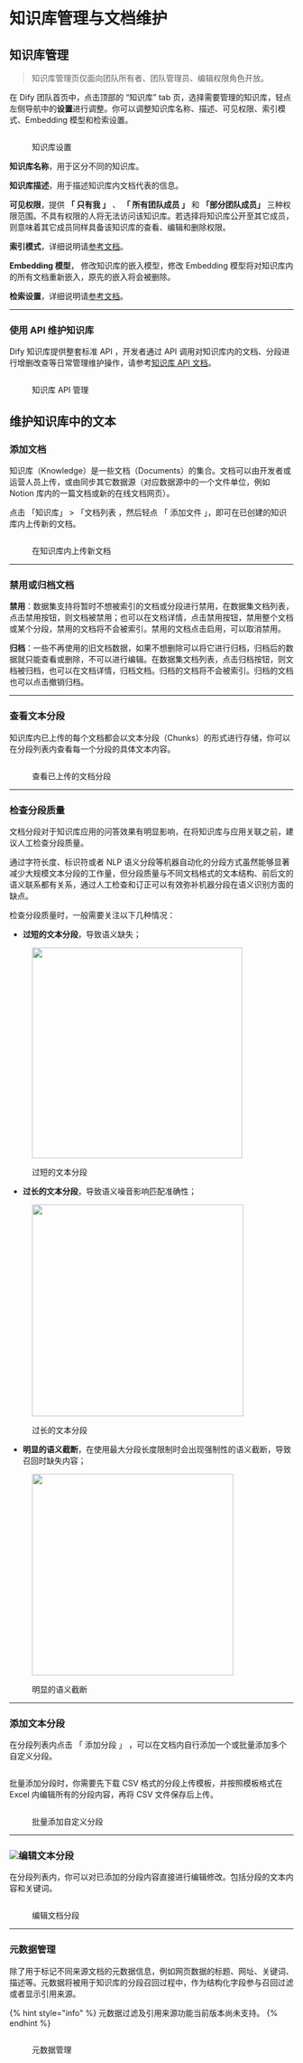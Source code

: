 # 知识库管理与文档维护

## 知识库管理

> 知识库管理页仅面向团队所有者、团队管理员、编辑权限角色开放。

在 Dify 团队首页中，点击顶部的 “知识库” tab 页，选择需要管理的知识库，轻点左侧导航中的**设置**进行调整。你可以调整知识库名称、描述、可见权限、索引模式、Embedding 模型和检索设置。

<figure><img src="../../.gitbook/assets/image (8) (1).png" alt=""><figcaption><p>知识库设置</p></figcaption></figure>

**知识库名称**，用于区分不同的知识库。

**知识库描述**，用于描述知识库内文档代表的信息。

**可见权限**，提供 **「 只有我 」** 、 **「 所有团队成员 」** 和 **「部分团队成员」** 三种权限范围。不具有权限的人将无法访问该知识库。若选择将知识库公开至其它成员，则意味着其它成员同样具备该知识库的查看、编辑和删除权限。

**索引模式**，详细说明请[参考文档](https://docs.dify.ai/v/zh-hans/guides/knowledge-base/create-knowledge-and-upload-documents#id-5-suo-yin-fang-shi)。

**Embedding 模型**， 修改知识库的嵌入模型，修改 Embedding 模型将对知识库内的所有文档重新嵌入，原先的嵌入将会被删除。

**检索设置**，详细说明请[参考文档](https://docs.dify.ai/v/zh-hans/guides/knowledge-base/create-knowledge-and-upload-documents#id-6-jian-suo-she-zhi)。

***

### 使用 API 维护知识库

Dify 知识库提供整套标准 API ，开发者通过 API 调用对知识库内的文档、分段进行增删改查等日常管理维护操作，请参考[知识库 API 文档](maintain-dataset-via-api.md)。

<figure><img src="../../.gitbook/assets/image (231).png" alt=""><figcaption><p>知识库 API 管理</p></figcaption></figure>

## 维护知识库中的文本

### 添加文档

知识库（Knowledge）是一些文档（Documents）的集合。文档可以由开发者或运营人员上传，或由同步其它数据源（对应数据源中的一个文件单位，例如 Notion 库内的一篇文档或新的在线文档网页）。

点击 「知识库」 > 「文档列表 ，然后轻点 「 添加文件 」，即可在已创建的知识库内上传新的文档。

<figure><img src="../../.gitbook/assets/image (10) (1).png" alt=""><figcaption><p>在知识库内上传新文档</p></figcaption></figure>

***

### 禁用或归档文档

**禁用**：数据集支持将暂时不想被索引的文档或分段进行禁用，在数据集文档列表，点击禁用按钮，则文档被禁用；也可以在文档详情，点击禁用按钮，禁用整个文档或某个分段，禁用的文档将不会被索引。禁用的文档点击启用，可以取消禁用。

**归档**：一些不再使用的旧文档数据，如果不想删除可以将它进行归档，归档后的数据就只能查看或删除，不可以进行编辑。在数据集文档列表，点击归档按钮，则文档被归档，也可以在文档详情，归档文档。归档的文档将不会被索引。归档的文档也可以点击撤销归档。

***

### 查看文本分段

知识库内已上传的每个文档都会以文本分段（Chunks）的形式进行存储，你可以在分段列表内查看每一个分段的具体文本内容。

<figure><img src="../../.gitbook/assets/image (88).png" alt=""><figcaption><p>查看已上传的文档分段</p></figcaption></figure>

***

### 检查分段质量

文档分段对于知识库应用的问答效果有明显影响，在将知识库与应用关联之前，建议人工检查分段质量。

通过字符长度、标识符或者 NLP 语义分段等机器自动化的分段方式虽然能够显著减少大规模文本分段的工作量，但分段质量与不同文档格式的文本结构、前后文的语义联系都有关系，通过人工检查和订正可以有效弥补机器分段在语义识别方面的缺点。

检查分段质量时，一般需要关注以下几种情况：

* **过短的文本分段**，导致语义缺失；

<figure><img src="../../.gitbook/assets/image (234).png" alt="" width="373"><figcaption><p>过短的文本分段</p></figcaption></figure>

* **过长的文本分段**，导致语义噪音影响匹配准确性；

<figure><img src="../../.gitbook/assets/image (237).png" alt="" width="375"><figcaption><p>过长的文本分段</p></figcaption></figure>

* **明显的语义截断**，在使用最大分段长度限制时会出现强制性的语义截断，导致召回时缺失内容；

<figure><img src="../../.gitbook/assets/image (236).png" alt="" width="357"><figcaption><p>明显的语义截断</p></figcaption></figure>

***

### 添加文本分段

在分段列表内点击 「 添加分段 」 ，可以在文档内自行添加一个或批量添加多个自定义分段。

<figure><img src="../../.gitbook/assets/image (90).png" alt=""><figcaption></figcaption></figure>

批量添加分段时，你需要先下载 CSV 格式的分段上传模板，并按照模板格式在 Excel 内编辑所有的分段内容，再将 CSV 文件保存后上传。

<figure><img src="../../.gitbook/assets/image (92).png" alt=""><figcaption><p>批量添加自定义分段</p></figcaption></figure>

***

### ![](<../../.gitbook/assets/image (7) (1).png>)编辑文本分段

在分段列表内，你可以对已添加的分段内容直接进行编辑修改。包括分段的文本内容和关键词。

<figure><img src="../../.gitbook/assets/image (93).png" alt=""><figcaption><p>编辑文档分段</p></figcaption></figure>

***

### 元数据管理

除了用于标记不同来源文档的元数据信息，例如网页数据的标题、网址、关键词、描述等。元数据将被用于知识库的分段召回过程中，作为结构化字段参与召回过滤或者显示引用来源。

{% hint style="info" %}
元数据过滤及引用来源功能当前版本尚未支持。
{% endhint %}

<figure><img src="../../.gitbook/assets/image (230).png" alt=""><figcaption><p>元数据管理</p></figcaption></figure>
